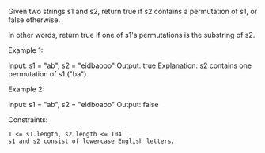 Given two strings s1 and s2, return true if s2 contains a permutation of s1, or false otherwise.

In other words, return true if one of s1's permutations is the substring of s2.

 

Example 1:

Input: s1 = "ab", s2 = "eidbaooo"
Output: true
Explanation: s2 contains one permutation of s1 ("ba").

Example 2:

Input: s1 = "ab", s2 = "eidboaoo"
Output: false


Constraints:

    1 <= s1.length, s2.length <= 104
    s1 and s2 consist of lowercase English letters.


